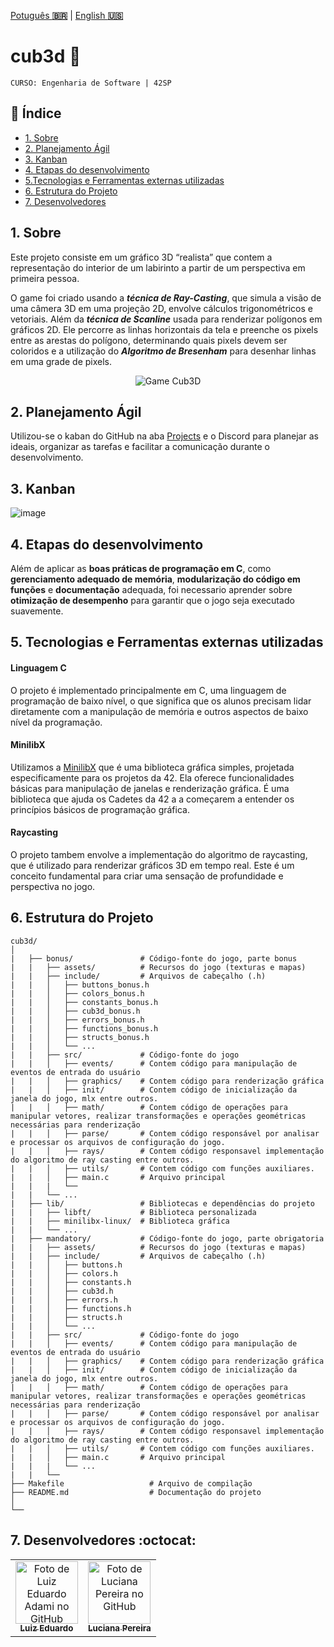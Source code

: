 <a href="./README.md" target="_blank">Potuguês **🇧🇷**</a> | <a href="./README_en.md" target="_blank">English **🇺🇸**</a>

# cub3d 👾​

`CURSO: Engenharia de Software | 42SP`

## :page_facing_up: Índice

* [1. Sobre](#1-sobre)
* [2. Planejamento Ágil](#2-planejamento-ágil)
* [3. Kanban](#3-kanban)
* [4. Etapas do desenvolvimento](#4-etapas-do-desenvolvimento)
* [5.Tecnologias e Ferramentas externas utilizadas](#5-tecnologias-e-ferramentas-externas-utilizadas)
* [6. Estrutura do Projeto](#6-estrutura-do-projeto)
* [7. Desenvolvedores](#6-Desenvolvedores)

## 1. Sobre
Este projeto consiste em um gráfico 3D “realista” que contem a representação do interior de um labirinto a partir de um perspectiva em primeira pessoa.
 
O game foi criado usando a _**técnica de Ray-Casting**_, que simula a visão de uma câmera 3D em uma projeção 2D, envolve cálculos trigonométricos e vetoriais. Além da _**técnica de Scanline**_ usada para renderizar polígonos em gráficos 2D. Ele percorre as linhas horizontais da tela e preenche os pixels entre as arestas do polígono, determinando quais pixels devem ser coloridos e a utilização do _**Algoritmo de Bresenham**_ para desenhar linhas em uma grade de pixels. 

<div align="center">
  <img src="./ezgif.com-speed.gif" alt="Game Cub3D"/>
</div>



## 2. Planejamento Ágil
Utilizou-se o kaban do GitHub na aba [Projects](https://github.com/users/luciana-pereira/projects/12) e o Discord para planejar as ideais, organizar as tarefas e facilitar a comunicação durante o desenvolvimento.

## 3. Kanban

![image](https://github.com/luciana-pereira/cub3d/assets/37550557/1e626031-55c2-4db9-b686-c143956ade7b)

## 4. Etapas do desenvolvimento
Além de aplicar as __boas práticas de programação em C__, como __gerenciamento adequado de memória__, __modularização do código em funções__ e __documentação__ adequada, foi necessario aprender sobre __otimização de desempenho__ para garantir que o jogo seja executado suavemente.

## 5. Tecnologias e Ferramentas externas utilizadas

#### Linguagem C 
O projeto é implementado principalmente em C, uma linguagem de programação de baixo nível, o que significa que os alunos precisam lidar diretamente com a manipulação de memória e outros aspectos de baixo nível da programação.

#### MinilibX
Utilizamos a [MinilibX](https://harm-smits.github.io/42docs/libs/minilibx) que é uma biblioteca gráfica simples, projetada especificamente para os projetos da 42. Ela oferece funcionalidades básicas para manipulação de janelas e renderização gráfica. É uma biblioteca que ajuda os Cadetes da 42 a a começarem a entender os princípios básicos de programação gráfica.

#### Raycasting
O projeto tambem envolve a implementação do algoritmo de raycasting, que é utilizado para renderizar gráficos 3D em tempo real. Este é um conceito fundamental para criar uma sensação de profundidade e perspectiva no jogo.


## 6. Estrutura do Projeto
```
cub3d/
│
|   ├── bonus/               # Código-fonte do jogo, parte bonus
|   |   ├── assets/          # Recursos do jogo (texturas e mapas)
|   |   ├── include/         # Arquivos de cabeçalho (.h)
|   |   │   ├── buttons_bonus.h
|   |   │   ├── colors_bonus.h
|   |   │   ├── constants_bonus.h
|   |   │   ├── cub3d_bonus.h
|   |   │   ├── errors_bonus.h
|   |   │   ├── functions_bonus.h
|   |   │   ├── structs_bonus.h
|   |   │   └── ...
|   |   ├── src/             # Código-fonte do jogo
|   |   │   ├── events/      # Contem código para manipulação de eventos de entrada do usuário
|   |   │   ├── graphics/    # Contem código para renderização gráfica
|   |   │   ├── init/        # Contem código de inicialização da janela do jogo, mlx entre outros.
|   |   │   ├── math/        # Contem código de operações para manipular vetores, realizar transformações e operações geométricas necessárias para renderização
|   |   │   ├── parse/       # Contem código responsável por analisar e processar os arquivos de configuração do jogo.
|   |   │   ├── rays/        # Contem código responsavel implementação do algoritmo de ray casting entre outros.
|   |   │   ├── utils/       # Contem código com funções auxiliares.
|   |   │   ├── main.c       # Arquivo principal
|   |   |   └──
|   |   └── ...
|   ├── lib/                 # Bibliotecas e dependências do projeto
|   |   ├── libft/           # Biblioteca personalizada
|   |   ├── minilibx-linux/  # Biblioteca gráfica
|   |   └── ...
|   ├── mandatory/           # Código-fonte do jogo, parte obrigatoria
|   |   ├── assets/          # Recursos do jogo (texturas e mapas)
|   |   ├── include/         # Arquivos de cabeçalho (.h)
|   |   │   ├── buttons.h
|   |   │   ├── colors.h
|   |   │   ├── constants.h
|   |   │   ├── cub3d.h
|   |   │   ├── errors.h
|   |   │   ├── functions.h
|   |   │   ├── structs.h
|   |   │   └── ...
|   |   ├── src/             # Código-fonte do jogo
|   |   │   ├── events/      # Contem código para manipulação de eventos de entrada do usuário
|   |   │   ├── graphics/    # Contem código para renderização gráfica
|   |   │   ├── init/        # Contem código de inicialização da janela do jogo, mlx entre outros.
|   |   │   ├── math/        # Contem código de operações para manipular vetores, realizar transformações e operações geométricas necessárias para renderização
|   |   │   ├── parse/       # Contem código responsável por analisar e processar os arquivos de configuração do jogo.
|   |   │   ├── rays/        # Contem código responsavel implementação do algoritmo de ray casting entre outros.
|   |   │   ├── utils/       # Contem código com funções auxiliares.
|   |   │   ├── main.c       # Arquivo principal
|   |   |   └── ...
|   |   └── 
├── Makefile                   # Arquivo de compilação
├── README.md                  # Documentação do projeto
│
└── 
```

## 7. Desenvolvedores :octocat:

<table align="center">
  <tr>
    <td align="center">
      <a href="https://github.com/luizedua42" target="_blank">
        <img src="https://avatars.githubusercontent.com/u/70030484?v=4" width="100px;" alt="Foto de Luiz Eduardo Adami no GitHub"/><br>
        <sub>
          <b>Luiz Eduardo</b>
        </sub>
      </a>
    </td>
     <td align="center">
      <a href="https://github.com/luciana-pereira" target="_blank">
        <img src="https://avatars.githubusercontent.com/u/37550557?v=4" width="100px;" alt="Foto de Luciana Pereira no GitHub"/><br>
        <sub>
          <b>Luciana Pereira</b>
        </sub>
      </a>
    </td>
  </tr>
</table>

